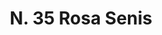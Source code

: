---
title: "N. 35 Rosa Senis"
permalink: "/edition/plant035/"
plant-name: "N. 35"
plant-number: "035"
plant-xml: "/assets/xml/plant035.xml"
plant-img1: "/assets/img/plant035_verso.jpg"
plant-img2: "/assets/img/plant035.jpg"
plant-title: "N. 35 Rosa Senis"
plant-wfo-link: "http://www.worldfloraonline.org/taxon/wfo-0000465348"
plant-kew-link: "https://powo.science.kew.org/taxon/urn:lsid:ipni.org:names:792194-1"
plant-taxon-content: "Philadelphus coronarius L."
layout: single-xml
---